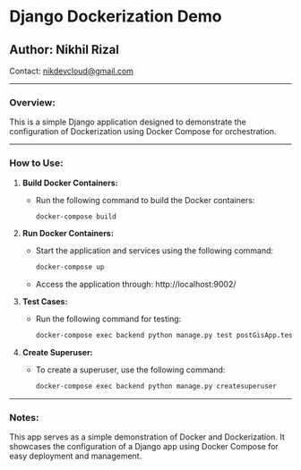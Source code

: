 # Django Dockerization Demo

## Author: Nikhil Rizal
Contact: nikdevcloud@gmail.com

---

### Overview:

This is a simple Django application designed to demonstrate the configuration of Dockerization using Docker Compose for orchestration.

---

### How to Use:

1. **Build Docker Containers:**
   - Run the following command to build the Docker containers:
     ```bash
     docker-compose build
     ```

2. **Run Docker Containers:**
   - Start the application and services using the following command:
     ```bash
     docker-compose up
     ```
   
   - Access the application through: http://localhost:9002/

3. **Test Cases:**
   - Run the following command for testing:
     ```bash
     docker-compose exec backend python manage.py test postGisApp.tests
     ```

4. **Create Superuser:**
   - To create a superuser, use the following command:
     ```bash
     docker-compose exec backend python manage.py createsuperuser
     ```

---

### Notes:

This app serves as a simple demonstration of Docker and Dockerization. It showcases the configuration of a Django app using Docker Compose for easy deployment and management.


